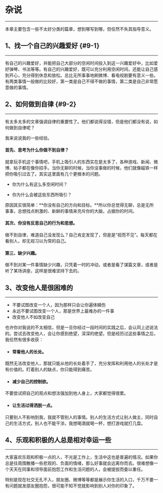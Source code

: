 # 杂说

---

本章主要包含一些不太好分类的篇章，想到哪写到哪，但任然不失其指导意义。

## 1、找一个自己的兴趣爱好 {#9-1}

---

有自己的兴趣爱好，并能把自己大部分的空闲时间投入到这一兴趣爱好中，比如爱好弹琴、书法等等。有自己的兴趣爱好，既可以充分利用空闲时间，还能让自己感到开心，充分得到休息和放松。总比无所事事地刷微博、看电视剧要有意义一些。有两类事情一般做的比较好，第一类是自己不得不做的事情，第二类是自己非常愿意做的事情。

## 2、如何做到自律 {#9-2}

---

有太多太多的文章强调自律的重要性了。他们都说得没错，但是他们都没有说，如何做到自律呢？

我来说说我的一些经验。

#### **首先、思考为什么你做不到自律？**

就拿玩手机这个事情吧，手机上吸引人的东西实在是太多了，各种游戏、新闻、微博、帖子都在像你招手。当你无聊的时候，当你没事做的时候，他们就像磁铁一样把你吸引过去了。其实这里面有几个更根本的问题。

* 你为什么有这么多空闲时间？

* 你为什么会被这些东西所吸引？

原因其实很简单：**你没有自己的方向和目标。**所以你总觉得无聊，总是无所事事，总想找点刺激的、新鲜的事情来充斥你的大脑，占据你的时间。

#### 其次、你没有反思自己的行为和思想。

做不到自律，难道自己没发现么？自己肯定发现了，但是是“视而不见”。每天都在看别人，却无视习以为常的自己。

#### 第三、缺少兴趣。

做不到对某一件事情缺少兴趣，只凭着一时的冲动，或者是看了谋篇文章，或者是听了某场讲座，这样是很难坚持下去的。

## 3、改变他人是很困难的

---

* 不要试图改变一个人，因为那样只会让你遍体鳞伤
* 永远不要试图改变一个人，那是世界上最难办的一件事
* 改变他人不如改变自己

也许你对我说的不太相信，但是一旦你经过一段时间的实践之后，会认同上述说法的。尝试去改变他人，会让你感到绝望，深深的绝望。但是经历过这些事情之后，我任然有很多收获：

* #### 常看他人的长处。

既然无法改变他人，那就只能从他的长处着手了，充分发挥和利用他人的长处才是有价值的。盯着别人的缺点，你只能得到痛苦。

* #### 减少自己的控制欲。

不要尝试把自己的观点和想法强加到他人身上，大家都觉得很累。

* #### 让生活过得洒脱一点。

只要别人不影响到我，我就不管别人的事情。别人的生活方式让别人做主，同时自己的生活方式，别人也不能干涉。我想喝酒就喝一杯，想打游戏就打几盘。

## 4、乐观和积极的人总是相对幸运一些

---

大家喜欢乐观和积极一点的人，不光是工作上，生活中这也是普遍的情况。如果你总是往周围散播一些悲观的、负面的情绪，那么好事就会远离你而去。很难想像一个天天在同事和领导面前抱怨工作和生活问题的人，会被提拔而委以重任。

特别是现在社交无孔不入，朋友圈、微博等等都是展示你生活的入口，千万不要一有问题就发朋友圈抱怨，很可能不知不觉就影响到别人对你的印象了。


